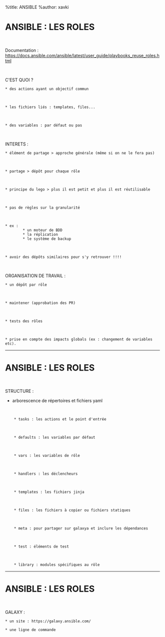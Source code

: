 %title: ANSIBLE
%author: xavki


# ANSIBLE : LES ROLES


<br>

Documentation : https://docs.ansible.com/ansible/latest/user_guide/playbooks_reuse_roles.html


<br>

C'EST QUOI ?
<br>

	* des actions ayant un objectif commun
<br>

	* les fichiers liés : templates, files...
<br>

	* des variables : par défaut ou pas

<br>

INTERETS :
<br>

	* élément de partage > approche générale (même si on ne le fera pas)
<br>

	* partage > dépôt pour chaque rôle
<br>

	* principe du lego > plus il est petit et plus il est réutilisable
<br>

	* pas de règles sur la granularité
<br>

	* ex :
			* un moteur de BDD
			* la réplication
			* le système de backup
<br>

	* avoir des dépôts similaires pour s'y retrouver !!!!

<br>

ORGANISATION DE TRAVAIL :
<br>

	* un dépôt par rôle
<br>

	* maintener (approbation des PR)
<br>

	* tests des rôles
<br>

	* prise en compte des impacts globals (ex : changement de variables etc).

------------------------------------------------------------------------------------------------

# ANSIBLE : LES ROLES



<br>

STRUCTURE :
<br>

* arborescence de répertoires et fichiers yaml

<br>

		* tasks : les actions et le point d'entrée

<br>

		* defaults : les variables par défaut

<br>

		* vars : les variables de rôle

<br>

		* handlers : les déclencheurs

<br>

		* templates : les fichiers jinja

<br>

		* files : les fichiers à copier ou fichiers statiques

<br>

		* meta : pour partager sur galaxya et inclure les dépendances

<br>

		* test : éléments de test

<br>

		* library : modules spécifiques au rôle

------------------------------------------------------------------------------------------------

# ANSIBLE : LES ROLES


<br>

GALAXY :

	* un site : https://galaxy.ansible.com/

	* une ligne de commande

